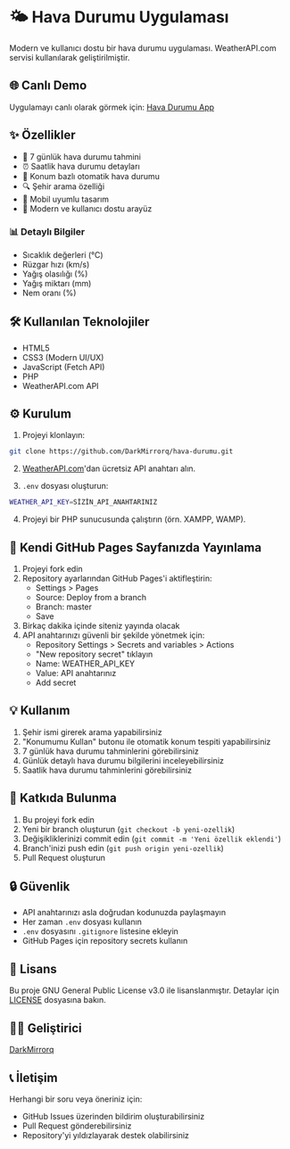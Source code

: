 # 🌤️ Hava Durumu Uygulaması

Modern ve kullanıcı dostu bir hava durumu uygulaması. WeatherAPI.com servisi kullanılarak geliştirilmiştir.

## 🌐 Canlı Demo

Uygulamayı canlı olarak görmek için: [Hava Durumu App](https://darkmirrorq.github.io/hava-durumu/)

## ✨ Özellikler

- 📅 7 günlük hava durumu tahmini
- ⏰ Saatlik hava durumu detayları
- 📍 Konum bazlı otomatik hava durumu
- 🔍 Şehir arama özelliği
- 📱 Mobil uyumlu tasarım
- 🌈 Modern ve kullanıcı dostu arayüz

### 📊 Detaylı Bilgiler

- Sıcaklık değerleri (°C)
- Rüzgar hızı (km/s)
- Yağış olasılığı (%)
- Yağış miktarı (mm)
- Nem oranı (%)

## 🛠️ Kullanılan Teknolojiler

- HTML5
- CSS3 (Modern UI/UX)
- JavaScript (Fetch API)
- PHP
- WeatherAPI.com API

## ⚙️ Kurulum

1. Projeyi klonlayın:

```bash
git clone https://github.com/DarkMirrorq/hava-durumu.git
```

2. [WeatherAPI.com](https://www.weatherapi.com)'dan ücretsiz API anahtarı alın.

3. `.env` dosyası oluşturun:

```bash
WEATHER_API_KEY=SİZİN_API_ANAHTARINIZ
```

4. Projeyi bir PHP sunucusunda çalıştırın (örn. XAMPP, WAMP).

## 🚀 Kendi GitHub Pages Sayfanızda Yayınlama

1. Projeyi fork edin
2. Repository ayarlarından GitHub Pages'i aktifleştirin:
   - Settings > Pages
   - Source: Deploy from a branch
   - Branch: master
   - Save
3. Birkaç dakika içinde siteniz yayında olacak
4. API anahtarınızı güvenli bir şekilde yönetmek için:
   - Repository Settings > Secrets and variables > Actions
   - "New repository secret" tıklayın
   - Name: WEATHER_API_KEY
   - Value: API anahtarınız
   - Add secret

## 💡 Kullanım

1. Şehir ismi girerek arama yapabilirsiniz
2. "Konumumu Kullan" butonu ile otomatik konum tespiti yapabilirsiniz
3. 7 günlük hava durumu tahminlerini görebilirsiniz
4. Günlük detaylı hava durumu bilgilerini inceleyebilirsiniz
5. Saatlik hava durumu tahminlerini görebilirsiniz

## 🤝 Katkıda Bulunma

1. Bu projeyi fork edin
2. Yeni bir branch oluşturun (`git checkout -b yeni-ozellik`)
3. Değişikliklerinizi commit edin (`git commit -m 'Yeni özellik eklendi'`)
4. Branch'inizi push edin (`git push origin yeni-ozellik`)
5. Pull Request oluşturun

## 🔒 Güvenlik

- API anahtarınızı asla doğrudan kodunuzda paylaşmayın
- Her zaman `.env` dosyası kullanın
- `.env` dosyasını `.gitignore` listesine ekleyin
- GitHub Pages için repository secrets kullanın

## 📝 Lisans

Bu proje GNU General Public License v3.0 ile lisanslanmıştır. Detaylar için [LICENSE](LICENSE) dosyasına bakın.

## 👨‍💻 Geliştirici

[DarkMirrorq](https://github.com/DarkMirrorq)

## 📞 İletişim

Herhangi bir soru veya öneriniz için:

- GitHub Issues üzerinden bildirim oluşturabilirsiniz
- Pull Request gönderebilirsiniz
- Repository'yi yıldızlayarak destek olabilirsiniz
